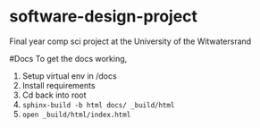 # software-design-project
Final year comp sci project at the University of the Witwatersrand

#Docs
To get the docs working, 
1. Setup virtual env in /docs
2. Install requirements
3. Cd back into root
4. `sphinx-build -b html docs/ _build/html`
5. `open _build/html/index.html`